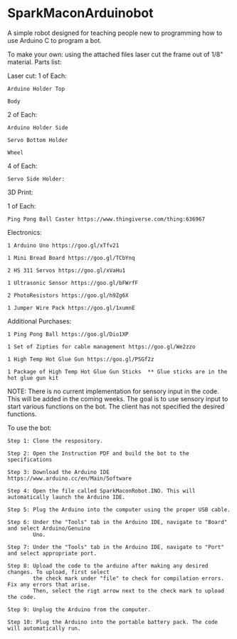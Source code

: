 # SparkMaconArduinobot
A simple robot designed for teaching people new to programming how to use Arduino C to program a bot.

To make your own: using the attached files laser cut the frame out of 1/8" material. 
Parts list:

Laser cut:
  1 of Each:
    
    Arduino Holder Top  
      
    Body  
    
  2 of Each:
    
    Arduino Holder Side
    
    Servo Bottom Holder
    
    Wheel
    
  4 of Each:
    
    Servo Side Holder:
 
 3D Print:
 
  1 of Each:
   
    Ping Pong Ball Caster https://www.thingiverse.com/thing:636967
 
 Electronics:
  
    1 Arduino Uno https://goo.gl/xTfv21
    
    1 Mini Bread Board https://goo.gl/TCbYnq
   
    2 HS 311 Servos https://goo.gl/xVaHu1
   
    1 Ultrasonic Sensor https://goo.gl/bFWrfF
   
    2 PhotoResistors https://goo.gl/h9Zg6X
   
    1 Jumper Wire Pack https://goo.gl/1xumnE
  
  Additional Purchases:
    
    1 Ping Pong Ball https://goo.gl/Dio1XP
    
    1 Set of Zipties for cable management https://goo.gl/We2zzo
    
    1 High Temp Hot Glue Gun https://goo.gl/PSGf2z
    
    1 Package of High Temp Hot Glue Gun Sticks  ** Glue sticks are in the hot glue gun kit
    
NOTE: There is no current implementation for sensory input in the code. This will be added in the coming weeks.
      The goal is to use sensory input to start various functions on the bot. The client has not specified
      the desired functions. 
      
      
To use the bot:

    Step 1: Clone the respository. 
    
    Step 2: Open the Instruction PDF and build the bot to the specifications
    
    Step 3: Download the Arduino IDE https://www.arduino.cc/en/Main/Software
    
    Step 4: Open the file called SparkMaconRobot.INO. This will automatically launch the Arduino IDE.
    
    Step 5: Plug the Arduino into the computer using the proper USB cable.
    
    Step 6: Under the "Tools" tab in the Arduino IDE, navigate to "Board" and select Arduino/Genuino 
            Uno.
    
    Step 7: Under the "Tools" tab in the Arduino IDE, navigate to "Port" and select appropriate port.
    
    Step 8: Upload the code to the arduino after making any desired changes. To upload, first select 
            the check mark under "file" to check for compilation errors. Fix any errors that arise. 
            Then, select the rigt arrow next to the check mark to upload the code.
            
    Step 9: Unplug the Arduino from the computer.
    
    Step 10: Plug the Arduino into the portable battery pack. The code will automatically run. 
